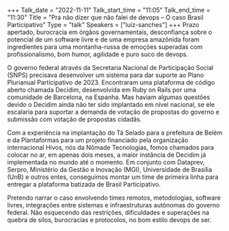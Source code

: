 +++
Talk_date = "2022-11-11"
Talk_start_time = "11:05"
Talk_end_time = "11:30"
Title = "Pra não dizer que não falei de devops – O caso Brasil Participativo"
Type = "talk"
Speakers = ["luiz-sanches"]
+++
Prazo apertado, burocracia em órgãos governamentais, desconfiança sobre o potencial de um software livre e de uma empresa amazônida foram ingredientes para uma montanha-russa de emoções superadas com profissionalismo, bom humor, agilidade e puro suco de devops.

O governo federal através da Secretaria Nacional de Participação Social (SNPS) precisava desenvolver um sistema para dar suporte ao Plano Plurianual Participativo de 2023. Encontraram uma plataforma de código aberto chamada Decidim, desenvolvida em Ruby on Rails por uma comunidade de Barcelona, na Espanha. Mas haviam algumas questões devido o Decidim ainda não ter sido implantado em nível nacional, se ele escalaria para suportar a demanda de votação de propostas do governo e submissão com votação de propostas cidadãs.

Com a experiência na implantação do Tá Selado para a prefeitura de Belém e da Plantaformas para um projeto financiado pela organização internacional Hivos, nós da Nômade Tecnologias, fomos chamados para colocar no ar, em apenas dois meses, a maior instância de Decidim já implementada no mundo até o momento. Em conjunto com Dataprev, Serpro, Ministério da Gestão e Inovação (MGI), Universidade de Brasília (UnB) e outros entes, conseguimos montar um time de primeira linha para entregar a plataforma batizada de Brasil Participativo.

Pretendo narrar o caso envolvendo times remotos, metodologias, software livres, integrações entre sistemas e infraestruturas autônomas do governo federal. Não esquecendo das restrições, dificuldades e superações na quebra de silos, burocracias e protocolos, no bom estilo devops de ser.
